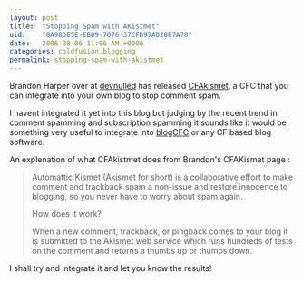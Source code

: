 ```yaml
---
layout: post
title:  "Stopping Spam with AKistmet"
uid:	"8A98DE5E-EB09-7076-37CFD97AD28E7A78"
date:   2006-08-06 11:06 AM +0000
categories: coldfusion,blogging
permalink: stopping-spam-with-akistmet
---
```

Brandon Harper over at <a href="http://devnulled.com/">devnulled</a> has released <a href="http://devnulled.com/cfakismet">CFAkismet</a>, a CFC that you can integrate into your own blog to stop comment spam. 

I havent integrated it yet into this blog but judging by the recent trend in comment spamming and subscription spamming it sounds like it would be something very useful to integrate into <a href="http://www.blogcfc.com/">blogCFC</a> or any CF based blog software.

An explenation of what CFAkistmet does from Brandon's CFAKismet page :

<blockquote>
Automattic Kismet (Akismet for short) is a collaborative effort to make comment and trackback spam a non-issue and restore innocence to blogging, so you never have to worry about spam again.

How does it work?

When a new comment, trackback, or pingback comes to your blog it is submitted to the Akismet web service which runs hundreds of tests on the comment and returns a thumbs up or thumbs down.

</blockquote>


I shall try and integrate it and let you know the results!